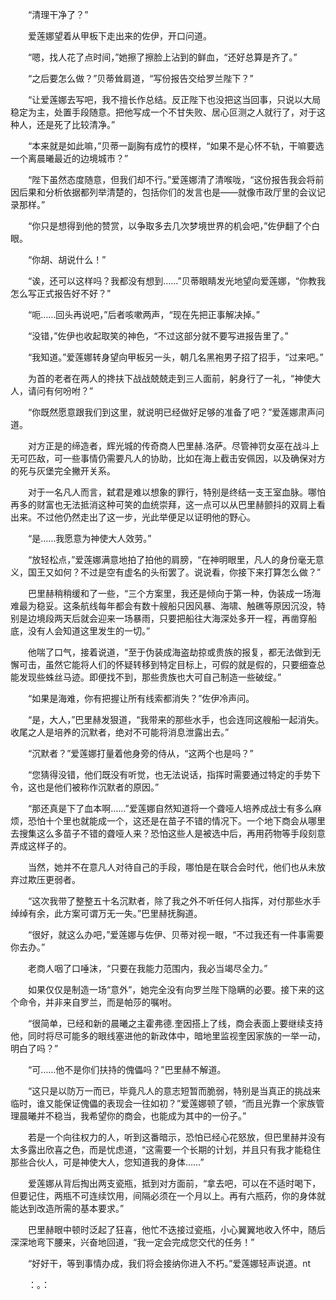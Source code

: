 　　“清理干净了？”

　　爱莲娜望着从甲板下走出来的佐伊，开口问道。

　　“嗯，找人花了点时间，”她擦了擦脸上沾到的鲜血，“还好总算是齐了。”

　　“之后要怎么做？”贝蒂耸肩道，“写份报告交给罗兰陛下？”

　　“让爱莲娜去写吧，我不擅长作总结。反正陛下也没把这当回事，只说以大局稳定为主，处置手段随意。把他写成一个不甘失败、居心叵测之人就行了，对于这种人，还是死了比较清净。”

　　“本来就是如此嘛，”贝蒂一副胸有成竹的模样，“如果不是心怀不轨，干嘛要选一个离晨曦最近的边境城市？”

　　“陛下虽然态度随意，但我们却不行。”爱莲娜清了清喉咙，“这份报告我会将前因后果和分析依据都列举清楚的，包括你们的发言也是——就像市政厅里的会议记录那样。”

　　“你只是想得到他的赞赏，以争取多去几次梦境世界的机会吧，”佐伊翻了个白眼。

　　“你胡、胡说什么！”

　　“诶，还可以这样吗？我都没有想到……”贝蒂眼睛发光地望向爱莲娜，“你教我怎么写正式报告好不好？”

　　“呃……回头再说吧，”后者咳嗽两声，“现在先把正事解决掉。”

　　“没错，”佐伊也收起取笑的神色，“不过这部分就不要写进报告里了。”

　　“我知道。”爱莲娜转身望向甲板另一头，朝几名黑袍男子招了招手，“过来吧。”

　　为首的老者在两人的搀扶下战战兢兢走到三人面前，躬身行了一礼，“神使大人，请问有何吩咐？”

　　“你既然愿意跟我们到这里，就说明已经做好足够的准备了吧？”爱莲娜肃声问道。

　　对方正是的缔造者，辉光城的传奇商人巴里赫.洛萨。尽管神罚女巫在战斗上无可匹敌，可一些事情仍需要凡人的协助，比如在海上截击安佩因，以及确保对方的死与灰堡完全撇开关系。

　　对于一名凡人而言，弑君是难以想象的罪行，特别是终结一支王室血脉。哪怕再多的财富也无法抵消这种可笑的血统崇拜，这一点可以从巴里赫颤抖的双肩上看出来。不过他仍然走出了这一步，光此举便足以证明他的野心。

　　“是……我愿意为神使大人效劳。”

　　“放轻松点，”爱莲娜满意地拍了拍他的肩膀，“在神明眼里，凡人的身份毫无意义，国王又如何？不过是空有虚名的头衔罢了。说说看，你接下来打算怎么做？”

　　巴里赫稍稍缓和了一些，“三个方案里，我还是倾向于第一种，伪装成一场海难最为稳妥。这条航线每年都会有数十艘船只因风暴、海啸、触礁等原因沉没，特别是边境段两天后就会迎来一场暴雨，只要把船往大海深处多开一程，再凿穿船底，没有人会知道这里发生的一切。”

　　他喘了口气，接着说道，“至于伪装成海盗劫掠或贵族的报复，都无法做到无懈可击，虽然它能将人们的怀疑转移到特定目标上，可假的就是假的，只要细查总能发现些蛛丝马迹。即便找不到，那些贵族也大可自己制造一些破绽。”

　　“如果是海难，你有把握让所有线索都消失？”佐伊冷声问。

　　“是，大人，”巴里赫发狠道，“我带来的那些水手，也会连同这艘船一起消失。收尾之人是培养的沉默者，绝对不可能将消息泄露出去。”

　　“沉默者？”爱莲娜打量着他身旁的侍从，“这两个也是吗？”

　　“您猜得没错，他们既没有听觉，也无法说话，指挥时需要通过特定的手势下令，这也是他们被称作沉默者的原因。”

　　“那还真是下了血本啊……”爱莲娜自然知道将一个聋哑人培养成战士有多么麻烦，恐怕十个里也就能成一个，这还是在苗子不错的情况下。一个地下商会从哪里去搜集这么多苗子不错的聋哑人来？恐怕这些人是被选中后，再用药物等手段刻意弄成这样子的。

　　当然，她并不在意凡人对待自己的手段，哪怕是在联合会时代，他们也从未放弃过欺压更弱者。

　　“这次我带了整整五十名沉默者，除了我之外不听任何人指挥，对付那些水手绰绰有余，此方案可谓万无一失。”巴里赫抚胸道。

　　“很好，就这么办吧，”爱莲娜与佐伊、贝蒂对视一眼，“不过我还有一件事需要你去办。”

　　老商人咽了口唾沫，“只要在我能力范围内，我必当竭尽全力。”

　　如果仅仅是制造一场“意外”，她完全没有向罗兰陛下隐瞒的必要。接下来的这个命令，并非来自罗兰，而是帕莎的嘱咐。

　　“很简单，已经和新的晨曦之主霍弗德.奎因搭上了线，商会表面上要继续支持他，同时将尽可能多的眼线塞进他的新政体中，暗地里监视奎因家族的一举一动，明白了吗？”

　　“可……他不是你们扶持的傀儡吗？”巴里赫不解道。

　　“这只是以防万一而已，毕竟凡人的意志短暂而脆弱，特别是当真正的挑战来临时，谁又能保证傀儡的表现会一往如初？”爱莲娜顿了顿，“而且光靠一个家族管理晨曦并不稳当，我希望你的商会，也能成为其中的一份子。”

　　若是一个向往权力的人，听到这番暗示，恐怕已经心花怒放，但巴里赫并没有太多露出欣喜之色，而是忧虑道，“这需要一个长期的计划，并且只有我才能稳住那些合伙人，可是神使大人，您知道我的身体……”

　　爱莲娜从背后掏出两支瓷瓶，抵到对方面前，“拿去吧，可以在不适时喝下，但要记住，两瓶不可连续饮用，间隔必须在一个月以上。再有六瓶药，你的身体就能达到改造所需的基本要求。”

　　巴里赫眼中顿时泛起了狂喜，他忙不迭接过瓷瓶，小心翼翼地收入怀中，随后深深地弯下腰来，兴奋地回道，“我一定会完成您交代的任务！”

　　“好好干，等到事情办成，我们将会接纳你进入不朽。”爱莲娜轻声说道。nt

　　：。：

